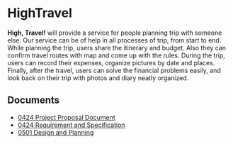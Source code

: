 # HighTravel

**High, Travel!** will provide a service for people planning trip with someone else. Our service can be of help in all processes of trip, from start to end. While planning the trip, users share the itinerary and budget. Also they can confirm travel routes with map and come up with the rules. During the trip, users can record their expenses, organize pictures by date and places. Finally, after the travel, users can solve the financial problems easily, and look back on their trip with photos and diary neatly organized.

## Documents
* [0424 Project Proposal Document](https://github.com/choppaluv/HighTravel/wiki/Project-Proposal-Document)
* [0424 Requirement and Specification](https://github.com/choppaluv/HighTravel/wiki/Requirement-Specification)
* [0501 Design and Planning](https://github.com/choppaluv/HighTravel/wiki/Design-Planning)
